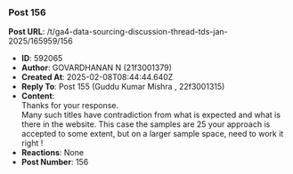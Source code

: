 ### Post 156
**Post URL**: /t/ga4-data-sourcing-discussion-thread-tds-jan-2025/165959/156
- **ID**: 592065
- **Author**: GOVARDHANAN N  (21f3001379)
- **Created At**: 2025-02-08T08:44:44.640Z
- **Reply To**: Post 155 (Guddu Kumar Mishra , 22f3001315)
- **Content**:  
  Thanks for your response.<br>
Many such titles have contradiction from what is expected and what is there in the website. This case the samples are 25 your approach is accepted to some extent, but on a larger sample space, need to work it right !
- **Reactions**: None
- **Post Number**: 156

